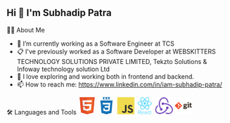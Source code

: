 ## Hi 👋 I'm Subhadip Patra

👩‍💻 About Me

- 💼 I’m currently working as a Software Engineer at TCS
- 📋 I've previously worked as a Software Developer at WEBSKITTERS TECHNOLOGY SOLUTIONS PRIVATE LIMITED, Tekzto Solutions & Infoway technology solution Ltd
- 🧭 I love exploring and working both in frontend and backend.
- 📫 How to reach me: https://www.linkedin.com/in/iam-subhadip-patra/

🛠️ Languages and Tools
<img src="https://github.com/devicons/devicon/blob/master/icons/html5/html5-original.svg" width="40" />
<img src="https://github.com/devicons/devicon/blob/master/icons/css3/css3-plain-wordmark.svg" width="40" />
<img src="https://github.com/devicons/devicon/blob/master/icons/javascript/javascript-original.svg" width="40" />
<img src="https://github.com/devicons/devicon/blob/master/icons/react/react-original-wordmark.svg" width="40" />
<img src="https://github.com/devicons/devicon/blob/master/icons/redux/redux-original.svg" width="40" />
<img src="https://github.com/devicons/devicon/blob/master/icons/git/git-original-wordmark.svg" width="40" />


